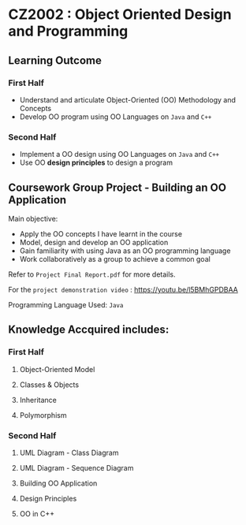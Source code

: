 # CZ2002 : Object Oriented Design and Programming
## Learning Outcome

### First Half
* Understand and articulate Object-Oriented (OO) Methodology and Concepts
* Develop OO program using OO Languages on `Java` and `C++`

### Second Half
* Implement a OO design using OO Languages on `Java` and `C++`
* Use OO **design principles** to design a program

## Coursework Group Project - Building an OO Application

Main objective:
* Apply the OO concepts I have learnt in the course
* Model, design and develop an OO application
* Gain familiarity with using Java as an OO programming language
* Work collaboratively as a group to achieve a common goal

Refer to `Project Final Report.pdf` for more details.

For the `project demonstration video` : https://youtu.be/l5BMhGPDBAA

Programming Language Used: ``Java``

## Knowledge Accquired includes: 

### First Half
1. Object-Oriented Model

2. Classes & Objects

3. Inheritance

4. Polymorphism

### Second Half
1. UML Diagram - Class Diagram

2. UML Diagram - Sequence Diagram

3. Building OO Application

4. Design Principles

5. OO in C++
